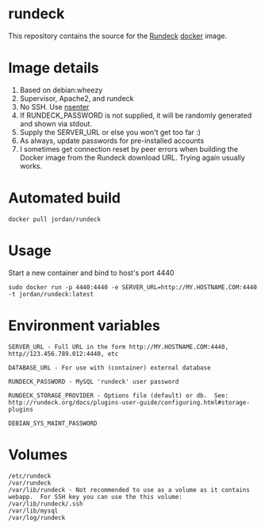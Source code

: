 rundeck
==============

This repository contains the source for the [Rundeck](http://rundeck.org/) [docker](https://docker.io) image.

# Image details

1. Based on debian:wheezy
1. Supervisor, Apache2, and rundeck
1. No SSH.  Use [nsenter](https://github.com/jpetazzo/nsenter)
1. If RUNDECK_PASSWORD is not supplied, it will be randomly generated and shown via stdout.
1. Supply the SERVER_URL or else you won't get too far :)
1. As always, update passwords for pre-installed accounts
1. I sometimes get connection reset by peer errors when building the Docker image from the Rundeck download URL.  Trying again usually works.


# Automated build

```
docker pull jordan/rundeck
```

# Usage
Start a new container and bind to host's port 4440

```
sudo docker run -p 4440:4440 -e SERVER_URL=http://MY.HOSTNAME.COM:4440 -t jordan/rundeck:latest
```

# Environment variables

```
SERVER_URL - Full URL in the form http://MY.HOSTNAME.COM:4440, http//123.456.789.012:4440, etc

DATABASE_URL - For use with (container) external database

RUNDECK_PASSWORD - MySQL 'rundeck' user password

RUNDECK_STORAGE_PROVIDER - Options file (default) or db.  See: http://rundeck.org/docs/plugins-user-guide/configuring.html#storage-plugins

DEBIAN_SYS_MAINT_PASSWORD
```

# Volumes

```
/etc/rundeck
/var/rundeck
/var/lib/rundeck - Not recommended to use as a volume as it contains webapp.  For SSH key you can use the this volume: /var/lib/rundeck/.ssh
/var/lib/mysql
/var/log/rundeck
```
